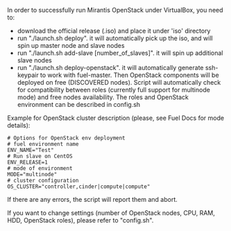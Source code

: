 In order to successfully run Mirantis OpenStack under VirtualBox, you need to:

- download the official release (.iso) and place it under 'iso' directory
- run "./launch.sh deploy". it will automatically pick up the iso, and will spin up master node and slave nodes
- run "./launch.sh add-slave [number_of_slaves]". it will spin up additional slave nodes
- run "./launch.sh deploy-openstack". it will automatically generate ssh-keypair to work with fuel-master. Then OpenStack components will be
deployed on free (DISCOVERED nodes). Script will automatically check for compatibility between roles (currently full support for multinode mode) and free nodes availability. The roles and OpenStack environment can be described in config.sh

Example for OpenStack cluster description (please, see Fuel Docs for mode details):
	
	# Options for OpenStack env deployment
	# fuel environment name
	ENV_NAME="Test"
	# Run slave on CentOS
	ENV_RELEASE=1
	# mode of environment
	MODE="multinode"
	# cluster configuration
	OS_CLUSTER="controller,cinder|compute|compute"


If there are any errors, the script will report them and abort.

If you want to change settings (number of OpenStack nodes, CPU, RAM, HDD, OpenStack roles), please refer to "config.sh".
